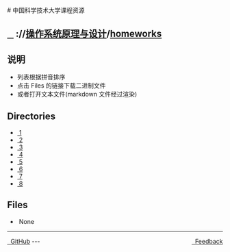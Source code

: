 
<head>
    <meta http-equiv="content-type" content="text/html; charset=utf-8">
    <link rel="stylesheet" href="https://use.fontawesome.com/releases/v5.8.1/css/all.css" integrity="sha384-50oBUHEmvpQ+1lW4y57PTFmhCaXp0ML5d60M1M7uH2+nqUivzIebhndOJK28anvf" crossorigin="anonymous">
    <title> 中国科学技术大学课程资源</title>
</head>
# 中国科学技术大学课程资源

<div>
  <h2>
    <a href="../index.html">&nbsp;&nbsp;<i class="fas fa-backward"></i>&nbsp;</a>
    :/<a href="../../index.html"><i class="fas fa-home"></i></a>/<a href="../index.html">操作系统原理与设计</a>/<a href="index.html">homeworks</a>
  </h2>
</div>

## 说明
- 列表根据拼音排序
- 点击 Files 的链接下载二进制文件
- 或者打开文本文件(markdown 文件经过渲染)

<h2> Directories &nbsp; <a href="https://download-directory.github.io/?url=https://github.com/USTC-Resource/USTC-Course/tree/master/操作系统原理与设计/homeworks" style="color:red;text-decoration:underline;" target="_black"><i class="fas fa-download"></i></a></h2>

<ul><li><a href="1/index.html"><i class="fas fa-folder"></i>&nbsp;1</a></li>
<li><a href="2/index.html"><i class="fas fa-folder"></i>&nbsp;2</a></li>
<li><a href="3/index.html"><i class="fas fa-folder"></i>&nbsp;3</a></li>
<li><a href="4/index.html"><i class="fas fa-folder"></i>&nbsp;4</a></li>
<li><a href="5/index.html"><i class="fas fa-folder"></i>&nbsp;5</a></li>
<li><a href="6/index.html"><i class="fas fa-folder"></i>&nbsp;6</a></li>
<li><a href="7/index.html"><i class="fas fa-folder"></i>&nbsp;7</a></li>
<li><a href="8/index.html"><i class="fas fa-folder"></i>&nbsp;8</a></li></ul>

## Files
<ul><li><i class="fas fa-meh"></i>&nbsp;None</li></ul>

---
<div style="text-decration:underline;display:inline">
  <a href="https://github.com/USTC-Resource/USTC-Course.git" target="_blank" rel="external"><i class="fab fa-github"></i>&nbsp; GitHub</a>
  <a href="mailto:&#122;huheqin1@gmail.com?subject=反馈与建议" style="float:right" target="_blank" rel="external"><i class="fas fa-envelope"></i>&nbsp; Feedback</a>
</div>
---


